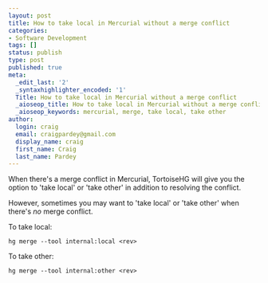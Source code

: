 ```yaml
---
layout: post
title: How to take local in Mercurial without a merge conflict
categories:
- Software Development
tags: []
status: publish
type: post
published: true
meta:
  _edit_last: '2'
  _syntaxhighlighter_encoded: '1'
  Title: How to take local in Mercurial without a merge conflict
  _aioseop_title: How to take local in Mercurial without a merge conflict
  _aioseop_keywords: mercurial, merge, take local, take other
author:
  login: craig
  email: craigpardey@gmail.com
  display_name: craig
  first_name: Craig
  last_name: Pardey
---
```


When there's a merge conflict in Mercurial, TortoiseHG will give you the
option to 'take local' or 'take other' in addition to resolving the conflict.

However, sometimes you may want to 'take local' or 'take other' when there's
_no_ merge conflict.

To take local:  

	hg merge --tool internal:local <rev>  

To take other:  
	
	hg merge --tool internal:other <rev>  


